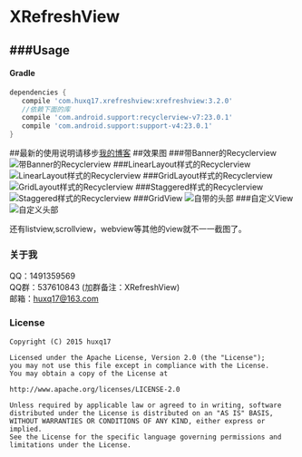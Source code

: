 ﻿# XRefreshView

###Usage
----

#### Gradle

```groovy
dependencies {
   compile 'com.huxq17.xrefreshview:xrefreshview:3.2.0'
   //依赖下面的库
   compile 'com.android.support:recyclerview-v7:23.0.1'
   compile 'com.android.support:support-v4:23.0.1'
}
```

##最新的使用说明请移步[我的博客](http://blog.csdn.net/footballclub/article/details/46982115 "description")
##效果图
###带Banner的Recyclerview
![带Banner的Recyclerview](gif/xrefresh_banner.gif)
###LinearLayout样式的Recyclerview
![LinearLayout样式的Recyclerview](gif/xrefresh_linearlayout.gif)
###GridLayout样式的Recyclerview
![GridLayout样式的Recyclerview](gif/xrefresh_gridlayout.gif)
###Staggered样式的Recyclerview
![Staggered样式的Recyclerview](gif/xrefresh_staggeredlayout.gif)
###GridView
![自带的头部](gif/xrefresh_gridview.gif)
###自定义View
![自定义头部](gif/xrefresh_customview.gif)

还有listview,scrollview，webview等其他的view就不一一截图了。

### 关于我
QQ：1491359569  
QQ群：537610843 (加群备注：XRefreshView)  
邮箱：huxq17@163.com

### License

    Copyright (C) 2015 huxq17

    Licensed under the Apache License, Version 2.0 (the "License");
    you may not use this file except in compliance with the License.
    You may obtain a copy of the License at

    http://www.apache.org/licenses/LICENSE-2.0

    Unless required by applicable law or agreed to in writing, software
    distributed under the License is distributed on an "AS IS" BASIS,
    WITHOUT WARRANTIES OR CONDITIONS OF ANY KIND, either express or implied.
    See the License for the specific language governing permissions and
    limitations under the License.

